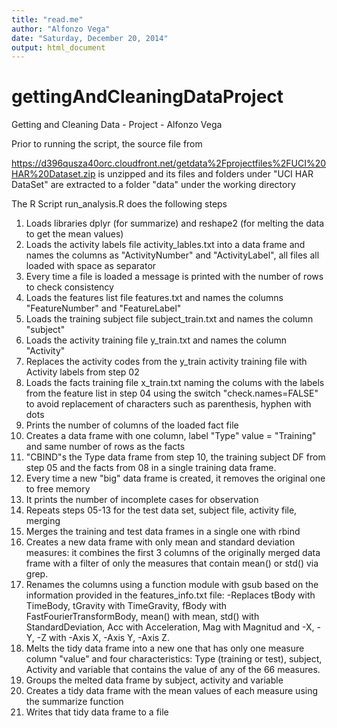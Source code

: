```yaml
---
title: "read.me"
author: "Alfonzo Vega"
date: "Saturday, December 20, 2014"
output: html_document
---
```


gettingAndCleaningDataProject
=============================

Getting and Cleaning Data - Project - Alfonzo Vega

Prior to running the script, the source file from

https://d396qusza40orc.cloudfront.net/getdata%2Fprojectfiles%2FUCI%20HAR%20Dataset.zip
is unzipped and its files and folders under "UCI HAR DataSet" are extracted to a folder "data" under the working directory

The R Script run_analysis.R does the following steps
01. Loads libraries dplyr (for summarize) and reshape2 (for melting the data to get the mean values)
02. Loads the activity labels file activity_lables.txt into a data frame and names the columns as "ActivityNumber" and "ActivityLabel", all files all loaded with space as separator
03. Every time a file is loaded a message is printed with the number of rows to check consistency
04. Loads the features list file features.txt 
and names the columns "FeatureNumber" and "FeatureLabel"
05. Loads the training subject file subject_train.txt and names the column "subject"
06. Loads the activity training file y_train.txt and names the column "Activity"
07. Replaces the activity codes from the y_train activity training file with Activity labels from step 02
08. Loads the facts training file x_train.txt naming the colums with the labels from the feature list in step 04
using the switch "check.names=FALSE" to avoid 
replacement of characters such as parenthesis, hyphen with dots
09. Prints the number of columns of the loaded fact file
10. Creates a data frame with one column, 
label "Type" value = "Training" 
and same number of rows as the facts
11. "CBIND"s the Type data frame from step 10, the training subject DF from step 05 and the facts from 08 in a single training data frame.
12. Every time a new "big" data frame is created, 
it removes the original one to free memory
13. It prints the number of incomplete cases for observation 
14. Repeats steps 05-13 for the test data set, subject file, activity file, merging
15. Merges the training and test data frames in a single one with rbind
16. Creates a new data frame with only mean and standard deviation measures: 
it combines the first 3 columns of the originally merged data frame with a filter of only the measures that contain mean() or std() via grep.
17. Renames the columns using a function module with gsub based on the information provided in the features_info.txt file:
-Replaces tBody with TimeBody, tGravity with TimeGravity, 
fBody with FastFourierTransformBody, mean() with mean, std() with StandardDeviation, Acc with Acceleration, Mag with Magnitud and -X, -Y, -Z with -Axis X, -Axis Y, -Axis Z.
18. Melts the tidy data frame into a new one that has only 
one measure column "value" and four characteristics: 
Type (training or test), subject, Activity and variable that contains the value of any of the 66 measures.
19. Groups the melted data frame by subject, activity and variable
20. Creates a tidy data frame with the mean values of each measure 
using the summarize function
21. Writes that tidy data frame to a file